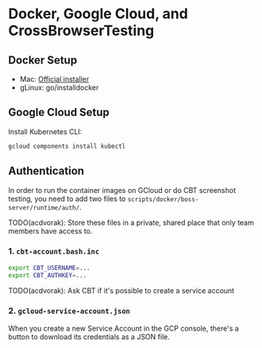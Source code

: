 # Docker, Google Cloud, and CrossBrowserTesting

## Docker Setup

* Mac: [Official installer](https://docs.docker.com/engine/installation/)
* gLinux: go/installdocker

## Google Cloud Setup

Install Kubernetes CLI:

```bash
gcloud components install kubectl
```

## Authentication

In order to run the container images on GCloud or do CBT screenshot testing, you need to add two files to
`scripts/docker/boss-server/runtime/auth/`.

TODO(acdvorak): Store these files in a private, shared place that only team members have access to.

### 1. `cbt-account.bash.inc`

```bash
export CBT_USERNAME=...
export CBT_AUTHKEY=...
```

TODO(acdvorak): Ask CBT if it's possible to create a service account

### 2. `gcloud-service-account.json`

When you create a new Service Account in the GCP console, there's a button to download its credentials as a JSON file.

